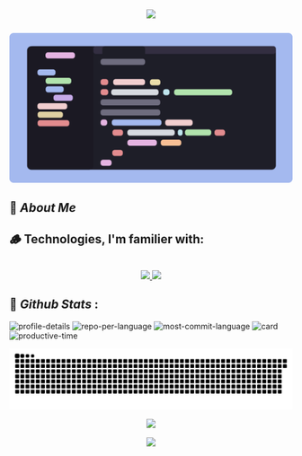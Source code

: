 <h1 align="center">
    <img src="https://readme-typing-svg.herokuapp.com/?font=Fira+Code&size=35&center=true&vCenter=true&color=f38ba8&width=500&height=70&duration=4000&lines=Hi+There!+👋;+I'm+Shubham+Giri!;" />
</h1>

<div align="center">
    <img src="/banner.png" />
</div>

## 🧠 _About Me_

## 🪵 Technologies, I'm familier with:

<br />

<div align="center">
    <a href="https://skillicons.dev">
        <img src="https://skillicons.dev/icons?i=javascript,typescript,c,lua,python,css,go,markdown,nodejs"/>
        <img src="https://skillicons.dev/icons?i=react,nextjs,tailwind,neovim,git,vscode,bash,arch,bun,vite"/>
    </a>
</div>

## 📜 _Github Stats_ :

![profile-details](http://github-profile-summary-cards.vercel.app/api/cards/profile-details?username=xshubhamg&theme=rose_pine)
![repo-per-language](http://github-profile-summary-cards.vercel.app/api/cards/repos-per-language?username=xshubhamg&theme=rose_pine)
![most-commit-language](http://github-profile-summary-cards.vercel.app/api/cards/most-commit-language?username=xshubhamg&theme=rose_pine)
![card](http://github-profile-summary-cards.vercel.app/api/cards/stats?username=xshubhamg&theme=rose_pine)
![productive-time](http://github-profile-summary-cards.vercel.app/api/cards/productive-time?username=xshubhamg&theme=rose_pine&utcOffset=8)

<picture>
  <source media="(prefers-color-scheme: dark)" srcset="https://raw.githubusercontent.com/xshubhamg/xshubhamg/output/github-snake-dark.svg" />
  <source media="(prefers-color-scheme: light)" srcset="https://raw.githubusercontent.com/xshubhamg/xshubhamg/output/github-snake.svg" />
  <img alt="github-snake" src="https://raw.githubusercontent.com/xshubhamg/xshubhamg/output/github-snake.svg" />
</picture>

<p align="center">
	<img src="https://raw.githubusercontent.com/catppuccin/catppuccin/main/assets/footers/gray0_ctp_on_line.svg?sanitize=true" />
</p>

<p align="center">
	<a href="https://github.com/xshubhamg/xshubhamg/LICENSE"><img src="https://img.shields.io/static/v1.svg?style=for-the-badge&label=License&message=MIT&logoColor=d9e0ee&colorA=363a4f&colorB=b7bdf8"/></a>
</p>
